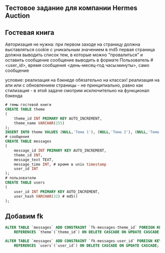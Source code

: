 ## Тестовое задание для компании Hermes Auction
## Гостевая книга
Авторизация не нужна: при первом заходе на страницу должна 
выставляться cookie с уникальным значением в md5 первая страница должна 
выводить список тем, в которые можно "провалиться" и оставить сообщение
сообщение выводить в формате Пользователь #<user_id>, 
время сообщения <день-месяц-год часы:минуты>, само сообщение  

условие: реализация на бэкнеде обязательно на классах!
реализация на апи или с обновлением страницы - не принципиально, 
равно как стилизация - в этой задаче смотрим исключительно 
на функционал бэкенда

```sql
# темы гостевой книги
CREATE TABLE theme
(
    theme_id INT PRIMARY KEY AUTO_INCREMENT,
    theme_name VARCHAR(255)
);
INSERT INTO theme VALUES (NULL,'Тема 1'), (NULL,'Тема 2'), (NULL,'Тема 3');
# сообщения
CREATE TABLE messages
(
    message_id INT PRIMARY KEY AUTO_INCREMENT,
    theme_id INT,
    message_text TEXT,
    message_time INT, # время в unix timestamp
    user_id INT
);
# пользователи
CREATE TABLE users
(
    user_id INT PRIMARY KEY AUTO_INCREMENT,
    user_hash VARCHAR(32) # md5()
);
```

## Добавим fk
```sql
ALTER TABLE `messages` ADD CONSTRAINT `fk-messages-theme_id` FOREIGN KEY (`theme_id`) 
    REFERENCES `theme`(`theme_id`) ON DELETE CASCADE ON UPDATE CASCADE;

ALTER TABLE `messages` ADD CONSTRAINT `fk-messages-user_id` FOREIGN KEY (`user_id`) 
    REFERENCES `users`(`user_id`) ON DELETE CASCADE ON UPDATE CASCADE; 
```